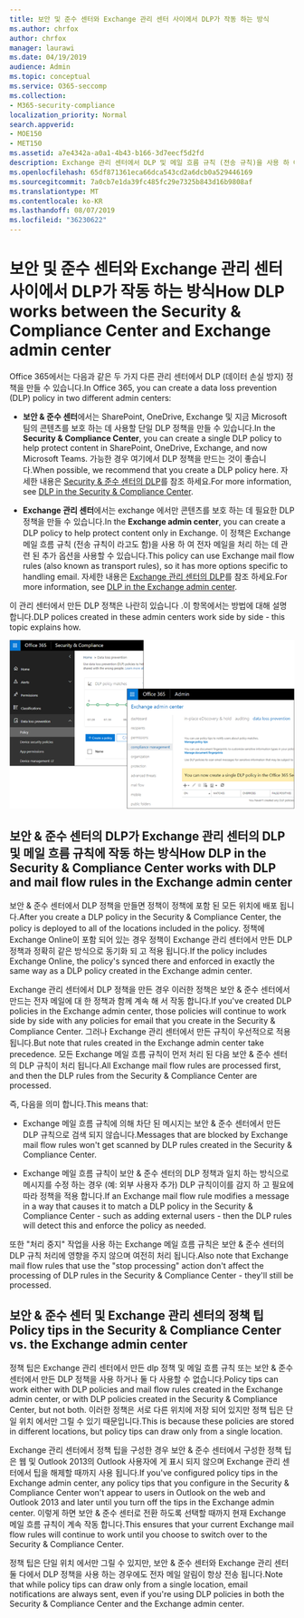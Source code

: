 ```yaml
---
title: 보안 및 준수 센터와 Exchange 관리 센터 사이에서 DLP가 작동 하는 방식
ms.author: chrfox
author: chrfox
manager: laurawi
ms.date: 04/19/2019
audience: Admin
ms.topic: conceptual
ms.service: O365-seccomp
ms.collection:
- M365-security-compliance
localization_priority: Normal
search.appverid:
- MOE150
- MET150
ms.assetid: a7e4342a-a0a1-4b43-b166-3d7eecf5d2fd
description: Exchange 관리 센터에서 DLP 및 메일 흐름 규칙 (전송 규칙)을 사용 하 여 보안 & 준수 센터의 DLP를 작동 하는 방법을 알아봅니다.
ms.openlocfilehash: 65df871361eca66dca543cd2a6dcb0a529446169
ms.sourcegitcommit: 7a0cb7e1da39fc485fc29e7325b843d16b9808af
ms.translationtype: MT
ms.contentlocale: ko-KR
ms.lasthandoff: 08/07/2019
ms.locfileid: "36230622"
---
```

# <a name="how-dlp-works-between-the-security--compliance-center-and-exchange-admin-center"></a><span data-ttu-id="dfaa6-103">보안 및 준수 센터와 Exchange 관리 센터 사이에서 DLP가 작동 하는 방식</span><span class="sxs-lookup"><span data-stu-id="dfaa6-103">How DLP works between the Security & Compliance Center and Exchange admin center</span></span>

<span data-ttu-id="dfaa6-104">Office 365에서는 다음과 같은 두 가지 다른 관리 센터에서 DLP (데이터 손실 방지) 정책을 만들 수 있습니다.</span><span class="sxs-lookup"><span data-stu-id="dfaa6-104">In Office 365, you can create a data loss prevention (DLP) policy in two different admin centers:</span></span>
  
- <span data-ttu-id="dfaa6-105">**보안 & 준수 센터**에서는 SharePoint, OneDrive, Exchange 및 지금 Microsoft 팀의 콘텐츠를 보호 하는 데 사용할 단일 DLP 정책을 만들 수 있습니다.</span><span class="sxs-lookup"><span data-stu-id="dfaa6-105">In the **Security & Compliance Center**, you can create a single DLP policy to help protect content in SharePoint, OneDrive, Exchange, and now Microsoft Teams.</span></span> <span data-ttu-id="dfaa6-106">가능한 경우 여기에서 DLP 정책을 만드는 것이 좋습니다.</span><span class="sxs-lookup"><span data-stu-id="dfaa6-106">When possible, we recommend that you create a DLP policy here.</span></span> <span data-ttu-id="dfaa6-107">자세한 내용은 [Security & 준수 센터의 DLP](data-loss-prevention-policies.md)를 참조 하세요.</span><span class="sxs-lookup"><span data-stu-id="dfaa6-107">For more information, see [DLP in the Security & Compliance Center](data-loss-prevention-policies.md).</span></span>
    
- <span data-ttu-id="dfaa6-108">**Exchange 관리 센터**에서는 exchange 에서만 콘텐츠를 보호 하는 데 필요한 DLP 정책을 만들 수 있습니다.</span><span class="sxs-lookup"><span data-stu-id="dfaa6-108">In the **Exchange admin center**, you can create a DLP policy to help protect content only in Exchange.</span></span> <span data-ttu-id="dfaa6-109">이 정책은 Exchange 메일 흐름 규칙 (전송 규칙이 라고도 함)을 사용 하 여 전자 메일을 처리 하는 데 관련 된 추가 옵션을 사용할 수 있습니다.</span><span class="sxs-lookup"><span data-stu-id="dfaa6-109">This policy can use Exchange mail flow rules (also known as transport rules), so it has more options specific to handling email.</span></span> <span data-ttu-id="dfaa6-110">자세한 내용은 [Exchange 관리 센터의 DLP](https://go.microsoft.com/fwlink/?linkid=852311)를 참조 하세요.</span><span class="sxs-lookup"><span data-stu-id="dfaa6-110">For more information, see [DLP in the Exchange admin center](https://go.microsoft.com/fwlink/?linkid=852311).</span></span>
    
<span data-ttu-id="dfaa6-111">이 관리 센터에서 만든 DLP 정책은 나란히 있습니다 .이 항목에서는 방법에 대해 설명 합니다.</span><span class="sxs-lookup"><span data-stu-id="dfaa6-111">DLP polices created in these admin centers work side by side - this topic explains how.</span></span>
  
![보안 및 준수 센터 및 Exchange 관리 센터의 DLP 페이지](media/d3eaa7e7-3b16-457b-bd9c-26707f7b584f.png)
  
## <a name="how-dlp-in-the-security--compliance-center-works-with-dlp-and-mail-flow-rules-in-the-exchange-admin-center"></a><span data-ttu-id="dfaa6-113">보안 & 준수 센터의 DLP가 Exchange 관리 센터의 DLP 및 메일 흐름 규칙에 작동 하는 방식</span><span class="sxs-lookup"><span data-stu-id="dfaa6-113">How DLP in the Security & Compliance Center works with DLP and mail flow rules in the Exchange admin center</span></span>

<span data-ttu-id="dfaa6-114">보안 & 준수 센터에서 DLP 정책을 만들면 정책이 정책에 포함 된 모든 위치에 배포 됩니다.</span><span class="sxs-lookup"><span data-stu-id="dfaa6-114">After you create a DLP policy in the Security & Compliance Center, the policy is deployed to all of the locations included in the policy.</span></span> <span data-ttu-id="dfaa6-115">정책에 Exchange Online이 포함 되어 있는 경우 정책이 Exchange 관리 센터에서 만든 DLP 정책과 정확히 같은 방식으로 동기화 되 고 적용 됩니다.</span><span class="sxs-lookup"><span data-stu-id="dfaa6-115">If the policy includes Exchange Online, the policy's synced there and enforced in exactly the same way as a DLP policy created in the Exchange admin center.</span></span> 
  
<span data-ttu-id="dfaa6-116">Exchange 관리 센터에서 DLP 정책을 만든 경우 이러한 정책은 보안 & 준수 센터에서 만드는 전자 메일에 대 한 정책과 함께 계속 해 서 작동 합니다.</span><span class="sxs-lookup"><span data-stu-id="dfaa6-116">If you've created DLP policies in the Exchange admin center, those policies will continue to work side by side with any policies for email that you create in the Security & Compliance Center.</span></span> <span data-ttu-id="dfaa6-117">그러나 Exchange 관리 센터에서 만든 규칙이 우선적으로 적용 됩니다.</span><span class="sxs-lookup"><span data-stu-id="dfaa6-117">But note that rules created in the Exchange admin center take precedence.</span></span> <span data-ttu-id="dfaa6-118">모든 Exchange 메일 흐름 규칙이 먼저 처리 된 다음 보안 & 준수 센터의 DLP 규칙이 처리 됩니다.</span><span class="sxs-lookup"><span data-stu-id="dfaa6-118">All Exchange mail flow rules are processed first, and then the DLP rules from the Security & Compliance Center are processed.</span></span>
  
<span data-ttu-id="dfaa6-119">즉, 다음을 의미 합니다.</span><span class="sxs-lookup"><span data-stu-id="dfaa6-119">This means that:</span></span>
  
- <span data-ttu-id="dfaa6-120">Exchange 메일 흐름 규칙에 의해 차단 된 메시지는 보안 & 준수 센터에서 만든 DLP 규칙으로 검색 되지 않습니다.</span><span class="sxs-lookup"><span data-stu-id="dfaa6-120">Messages that are blocked by Exchange mail flow rules won't get scanned by DLP rules created in the Security & Compliance Center.</span></span>
    
- <span data-ttu-id="dfaa6-121">Exchange 메일 흐름 규칙이 보안 & 준수 센터의 DLP 정책과 일치 하는 방식으로 메시지를 수정 하는 경우 (예: 외부 사용자 추가) DLP 규칙이이를 감지 하 고 필요에 따라 정책을 적용 합니다.</span><span class="sxs-lookup"><span data-stu-id="dfaa6-121">If an Exchange mail flow rule modifies a message in a way that causes it to match a DLP policy in the Security & Compliance Center - such as adding external users - then the DLP rules will detect this and enforce the policy as needed.</span></span>
    
<span data-ttu-id="dfaa6-122">또한 "처리 중지" 작업을 사용 하는 Exchange 메일 흐름 규칙은 보안 & 준수 센터의 DLP 규칙 처리에 영향을 주지 않으며 여전히 처리 됩니다.</span><span class="sxs-lookup"><span data-stu-id="dfaa6-122">Also note that Exchange mail flow rules that use the "stop processing" action don't affect the processing of DLP rules in the Security & Compliance Center - they'll still be processed.</span></span>
  
## <a name="policy-tips-in-the-security--compliance-center-vs-the-exchange-admin-center"></a><span data-ttu-id="dfaa6-123">보안 & 준수 센터 및 Exchange 관리 센터의 정책 팁</span><span class="sxs-lookup"><span data-stu-id="dfaa6-123">Policy tips in the Security & Compliance Center vs. the Exchange admin center</span></span>

<span data-ttu-id="dfaa6-124">정책 팁은 Exchange 관리 센터에서 만든 dlp 정책 및 메일 흐름 규칙 또는 보안 & 준수 센터에서 만든 DLP 정책을 사용 하거나 둘 다 사용할 수 없습니다.</span><span class="sxs-lookup"><span data-stu-id="dfaa6-124">Policy tips can work either with DLP policies and mail flow rules created in the Exchange admin center, or with DLP policies created in the Security & Compliance Center, but not both.</span></span> <span data-ttu-id="dfaa6-125">이러한 정책은 서로 다른 위치에 저장 되어 있지만 정책 팁은 단일 위치 에서만 그릴 수 있기 때문입니다.</span><span class="sxs-lookup"><span data-stu-id="dfaa6-125">This is because these policies are stored in different locations, but policy tips can draw only from a single location.</span></span>
  
<span data-ttu-id="dfaa6-126">Exchange 관리 센터에서 정책 팁을 구성한 경우 보안 & 준수 센터에서 구성한 정책 팁은 웹 및 Outlook 2013의 Outlook 사용자에 게 표시 되지 않으며 Exchange 관리 센터에서 팁을 해제할 때까지 사용 됩니다.</span><span class="sxs-lookup"><span data-stu-id="dfaa6-126">If you've configured policy tips in the Exchange admin center, any policy tips that you configure in the Security & Compliance Center won't appear to users in Outlook on the web and Outlook 2013 and later until you turn off the tips in the Exchange admin center.</span></span> <span data-ttu-id="dfaa6-127">이렇게 하면 보안 & 준수 센터로 전환 하도록 선택할 때까지 현재 Exchange 메일 흐름 규칙이 계속 작동 합니다.</span><span class="sxs-lookup"><span data-stu-id="dfaa6-127">This ensures that your current Exchange mail flow rules will continue to work until you choose to switch over to the Security & Compliance Center.</span></span>
  
<span data-ttu-id="dfaa6-128">정책 팁은 단일 위치 에서만 그릴 수 있지만, 보안 & 준수 센터와 Exchange 관리 센터 둘 다에서 DLP 정책을 사용 하는 경우에도 전자 메일 알림이 항상 전송 됩니다.</span><span class="sxs-lookup"><span data-stu-id="dfaa6-128">Note that while policy tips can draw only from a single location, email notifications are always sent, even if you're using DLP policies in both the Security & Compliance Center and the Exchange admin center.</span></span>
  

